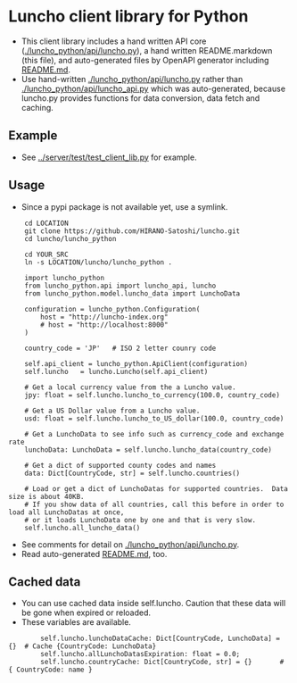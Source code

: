 # Luncho client library for Python

- This client library includes a hand written API core ([./luncho_python/api/luncho.py](./luncho_python/api/luncho.py)), a hand written
  README.markdown (this file), and auto-generated files by OpenAPI generator including [README.md](./README.md).
- Use hand-written [./luncho_python/api/luncho.py](./luncho_python/api/luncho.py) rather than
  [./luncho_python/api/luncho_api.py](./luncho_python/api/luncho_api.py) which was auto-generated,
  because luncho.py provides functions for data conversion, data fetch and caching.


## Example

- See [../server/test/test_client_lib.py](../server/test/test_client_lib.py) for example.

## Usage

- Since a pypi package is not available yet, use a symlink.

```
    cd LOCATION
    git clone https://github.com/HIRANO-Satoshi/luncho.git
    cd luncho/luncho_python

    cd YOUR_SRC
    ln -s LOCATION/luncho/luncho_python .
```

```
    import luncho_python
    from luncho_python.api import luncho_api, luncho
    from luncho_python.model.luncho_data import LunchoData

    configuration = luncho_python.Configuration(
        host = "http://luncho-index.org"
        # host = "http://localhost:8000"
    )

    country_code = 'JP'   # ISO 2 letter counry code

    self.api_client = luncho_python.ApiClient(configuration)
    self.luncho   = luncho.Luncho(self.api_client)

    # Get a local currency value from the a Luncho value.
    jpy: float = self.luncho.luncho_to_currency(100.0, country_code)

    # Get a US Dollar value from a Luncho value.
    usd: float = self.luncho.luncho_to_US_dollar(100.0, country_code)

    # Get a LunchoData to see info such as currency_code and exchange rate
    lunchoData: LunchoData = self.luncho.luncho_data(country_code)

    # Get a dict of supported county codes and names
    data: Dict[CountryCode, str] = self.luncho.countries()

    # Load or get a dict of LunchoDatas for supported countries.  Data size is about 40KB.
    # If you show data of all countries, call this before in order to load all LunchoDatas at once,
    # or it loads LunchoData one by one and that is very slow.
    self.luncho.all_luncho_data()
```
- See comments for detail on [./luncho_python/api/luncho.py](./luncho_python/api/luncho.py).
 - Read auto-generated [README.md](./README.md), too.

## Cached data

  - You can use cached data inside self.luncho. Caution that these data will be gone when expired or
    reloaded.
  - These variables are available.

```
        self.luncho.lunchoDataCache: Dict[CountryCode, LunchoData] = {}  # Cache {CountryCode: LunchoData}
        self.luncho.allLunchoDatasExpiration: float = 0.0;
        self.luncho.countryCache: Dict[CountryCode, str] = {}       # { CountryCode: name }
```
